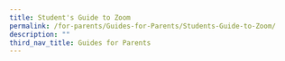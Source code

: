 ```yaml
---
title: Student's Guide to Zoom
permalink: /for-parents/Guides-for-Parents/Students-Guide-to-Zoom/
description: ""
third_nav_title: Guides for Parents
---
```

